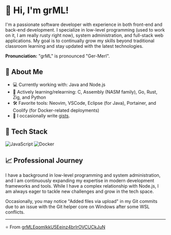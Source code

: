 
# 👋 Hi, I'm grML!

I'm a passionate software developer with experience in both front-end and back-end development. I specialize in low-level programming (used to work on it, I am really rusty right now), system administration, and full-stack web applications. My goal is to continually grow my skills beyond traditional classroom learning and stay updated with the latest technologies.

**Pronunciation:** "grML" is pronounced "Ger-Merl".

## 🚀 About Me

- 💻 Currently working with: Java and Node.js
- 🌱 Actively learning/relearning: C, Assembly (NASM family), Go, Rust, Zig, and Python
- 🛠️ Favorite tools: Neovim, VSCode, Eclipse (for Java), Portainer, and Coolify (for Docker-related deployments)
- 📰 I occasionally write [gists](https://gist.github.com/grMLEqomlkkU5Eeinz4brIrOVCUCkJuN).

## 🧰 Tech Stack

![JavaScript](https://img.shields.io/badge/-JavaScript-black?style=flat-square&logo=javascript)
![Docker](https://img.shields.io/badge/-Docker-black?style=flat-square&logo=docker)

## 📈 Professional Journey

I have a background in low-level programming and system administration, and I am continuously expanding my expertise in modern development frameworks and tools. While I have a complex relationship with Node.js, I am always eager to tackle new challenges and grow in the tech space.

Occasionally, you may notice "Added files via upload" in my Git commits due to an issue with the Git helper core on Windows after some WSL conflicts.

---

⭐️ From [grMLEqomlkkU5Eeinz4brIrOVCUCkJuN](https://github.com/grMLEqomlkkU5Eeinz4brIrOVCUCkJuN)
